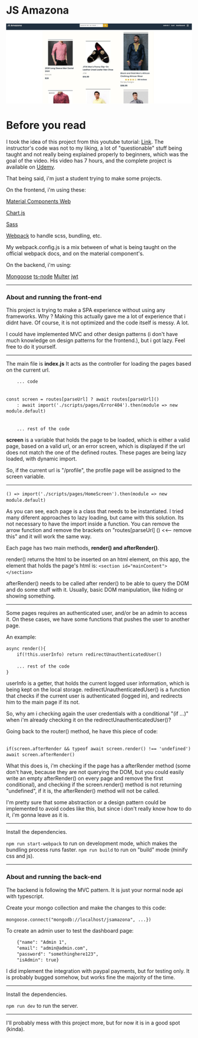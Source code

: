 # JS Amazona

<img src="./images/screen1.jpg"></img>

# Before you read

I took the idea of this project from this youtube tutorial: <a href="https://www.youtube.com/watch?v=N3FDyheHVMM&list=WL&index=46&t=81s">Link</a>. 
The instructor's code was not to my liking, a lot of "questionable" stuff being taught and not really being explained properly to beginners, which was the goal of the video. His video has 7 hours, and the complete project is available on <a href="https://www.youtube.com/watch?v=N3FDyheHVMM&list=WL&index=46&t=81s">Udemy</a>.

That being said, i'm just a student trying to make some projects.

On the frontend, i'm using these:

<a href="https://github.com/material-components/material-components-web">Material Components Web</a>

<a href="https://www.chartjs.org/">Chart.js</a>

<a href="https://sass-lang.com/">Sass</a>

<a href="https://webpack.js.org/">Webpack</a> to handle scss, bundling, etc.

My webpack.config.js is a mix between of what is being taught on the official webpack docs, and on the material component's.

On the backend, i'm using:

<a href="https://mongoosejs.com/">Mongoose</a>
<a href="https://www.npmjs.com/package/ts-node">ts-node</a>
<a href="https://www.npmjs.com/package/multer">Multer</a>
<a href="https://jwt.io/">jwt</a>

-----------------------------------------------------------------


<h3>About and running the front-end</h3>

This project is trying to make a SPA experience without using any frameworks. Why ? Making this actually gave me a lot of experience that i didnt have. Of course, it is not optimized and the code itself is messy. A lot.

I could have implemented MVC and other design patterns (i don't have much knowledge on design patterns for the frontend.), but i got lazy. Feel free to do it yourself.


-----------------------------------

The main file is **index.js**
It acts as the controller for loading the pages based on the current url. 


````
    ... code


const screen = routes[parseUrl] ? await routes[parseUrl]() 
    : await import('./scripts/pages/Error404').then(module => new module.default)


    ... rest of the code
```` 

**screen** is a variable that holds the page to be loaded, which is either a valid page, based on a valid url, or an error screen, which is displayed if the url does not match the one of the defined routes. These pages are being lazy loaded, with dynamic import.

So, if the current url is "/profile", the profile page will be assigned to the screen variable.


---------------------------------------


```` () => import('./scripts/pages/HomeScreen').then(module => new module.default) ````

As you can see, each page is a class that needs to be instantiated. I tried many diferent approaches to lazy loading, but came with this solution. Its not necessary to have the import inside a function. You can remove the arrow function and remove the brackets on "routes[parseUrl] ()  <<-- remove this" and it will work the same way.


Each page has two main methods, **render() and afterRender()**.

render() returns the html to be inserted on an html element, on this app, the element that holds the page's html is: ```` <section id="mainContent"></section> ````

afterRender() needs to be called after render() to be able to query the DOM and do some stuff with it. Usually, basic DOM manipulation, like hiding or showing something.


-----------------------------------------------------


Some pages requires an authenticated user, and/or be an admin to access it. On these cases, we have some functions that pushes the user to another page. 

An example:

```` 
async render(){
    if(!this.userInfo) return redirectUnauthenticatedUser() 

    ... rest of the code
}

````

userInfo is a getter, that holds the current logged user information, which is being kept on the local storage.
redirectUnauthenticatedUser() is a function that checks if the current user is authenticated (logged in), and redirects him to the main page if its not.

So, why am i checking again the user credentials with a conditional "(if ...)" when i'm already checking it on the redirectUnauthenticatedUser()?

Going back to the router() method, he have this piece of code:

```` 

if(screen.afterRender && typeof await screen.render() !== 'undefined') await screen.afterRender()

```` 

What this does is, i'm checking if the page has a afterRender method (some don't have, because they are not querying the DOM, but you could easily write an empty afterRender() on every page and remove the first conditional), and checking if the screen.render() method is not returning "undefined", if it is, the afterRender() method will not be called.

I'm pretty sure that some abstraction or a design pattern could be implemented to avoid codes like this, but since i don't really know how to do it, i'm gonna leave as it is.


-----------------------------------------


Install the dependencies.

```` npm run start-webpack ```` to run on development mode, which makes the bundling process runs faster.
```` npm run build ```` to run on "build" mode (minify css and js).


-----------------------------------


<h3>About and running the back-end</h3>

The backend is following the MVC pattern.
It is just your normal node api with typescript.

Create your mongo collection and make the changes to this code:

```` mongoose.connect("mongodb://localhost/jsamazona", ...}) ````

To create an admin user to test the dashboard page:

```` POST: http://localhost:3000/create-user, JSON: 
    {"name": "Admin 1",
	"email": "admin@admin.com",
	"password": "somethinghere123",
	"isAdmin": true}
```` 

I did implement the integration with paypal payments, but for testing only. It is probably bugged somehow, but works fine the majority of the time.

-----------------------------------------

Install the dependencies.

```` npm run dev ```` to run the server.


-----------------------

I'll probably mess with this project more, but for now it is in a good spot (kinda).

